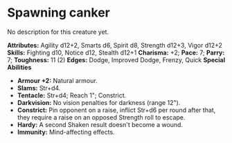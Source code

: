 # Spawning canker

No description for this creature yet.

**Attributes:** Agility d12+2, Smarts d6, Spirit d8, Strength d12+3,
Vigor d12+2
**Skills:** Fighting d10, Notice d12, Stealth d12+1
**Charisma:** +2; **Pace:** 7; **Parry:** 7; **Toughness:** 11 (2)
**Edges:** Dodge, Improved Dodge, Frenzy, Quick
**Special Abilities**

- **Armour +2:** Natural armour.
- **Slams:** Str+d4.
- **Tentacle:** Str+d4; Reach 1"; Constrict.
- **Darkvision:** No vision penalties for darkness (range 12").
- **Constrict:** Pin opponent on a raise, inflict Str+d6 per round after
that, they require a raise on an opposed Strength roll to escape.
- **Hardy:** A second Shaken result doesn't become a wound.
- **Immunity:** Mind-affecting effects.
